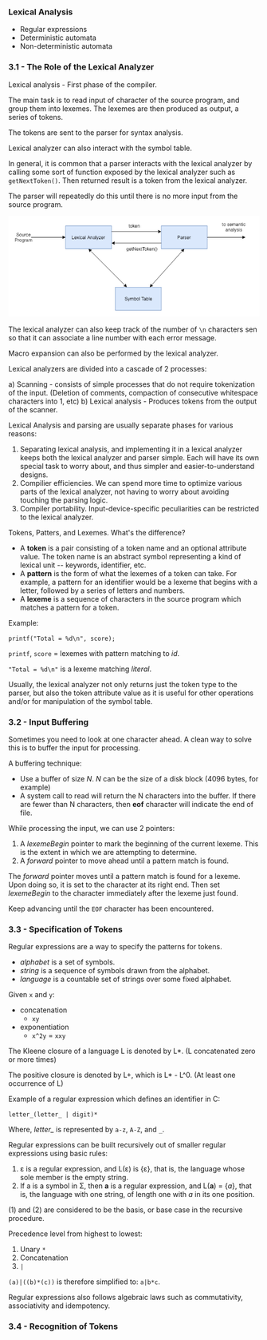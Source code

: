 ### Lexical Analysis

* Regular expressions
* Deterministic automata
* Non-deterministic automata

### 3.1 - The Role of the Lexical Analyzer

Lexical analysis - First phase of the compiler.

The main task is to read input of character of the source program, and group them into lexemes. The lexemes are then produced as output, a series of tokens. 

The tokens are sent to the parser for syntax analysis.

Lexical analyzer can also interact with the symbol table. 

In general, it is common that a parser interacts with the lexical analyzer by calling some sort of function exposed by the lexical analyzer such as `getNextToken()`. Then returned result is a token from the lexical analyzer.

The parser will repeatedly do this until there is no more input from the source program.

![Interactions between lexical analyzer and parser](assets/lexical-analyzer-and-parser-interaction.png)

The lexical analyzer can also keep track of the number of `\n` characters sen so that it can associate a line number with each error message. 

Macro expansion can also be performed by the lexical analyzer. 

Lexical analyzers are divided into a cascade of 2 processes:

a) Scanning - consists of simple processes that do not require tokenization of the input. (Deletion of comments, compaction of consecutive whitespace characters into 1, etc)
b) Lexical analysis - Produces tokens from the output of the scanner.

Lexical Analysis and parsing are usually separate phases for various reasons:

1. Separating lexical analysis, and implementing it in a lexical analyzer keeps both the lexical analyzer and parser simple. Each will have its own special task to worry about, and thus simpler and easier-to-understand designs.
2. Compilier efficiencies. We can spend more time to optimize various parts of the lexical analyzer, not having to worry about avoiding touching the parsing logic.
3. Compiler portability. Input-device-specific peculiarities can be restricted to the lexical analyzer.

Tokens, Patters, and Lexemes. What's the difference?

* A **token** is a pair consisting of a token name and an optional attribute value. The token name is an abstract symbol representing a kind of lexical unit -- keywords, identifier, etc.
* A **pattern** is the form of what the lexemes of a token can take. For example, a pattern for an identifier would be a lexeme that begins with a letter, followed by a series of letters and numbers.
* A **lexeme** is a sequence of characters in the source program which matches a pattern for a token. 

Example:

```
printf("Total = %d\n", score);
```

`printf`, `score` = lexemes with pattern matching to *id*.

`"Total = %d\n"` is a lexeme matching *literal*.

Usually, the lexical analyzer not only returns just the token type to the parser, but also the token attribute value as it is useful for other operations and/or for manipulation of the symbol table.

### 3.2 - Input Buffering

Sometimes you need to look at one character ahead. A clean way to solve this is to buffer the input for processing.

A buffering technique:

* Use a buffer of size *N*. *N* can be the size of a disk block (4096 bytes, for example)
* A system call to read will return the N characters into the buffer. If there are fewer than N characters, then **eof** character will indicate the end of file.

While processing the input, we can use 2 pointers:

1. A *lexemeBegin* pointer to mark the beginning of the current lexeme. This is the extent in which we are attempting to determine.
2. A *forward* pointer to move ahead until a pattern match is found. 

The *forward* pointer moves until a pattern match is found for a lexeme. Upon doing so, it is set to the character at its right end. Then set *lexemeBegin* to the character immediately after the lexeme just found.

Keep advancing until the `EOF` character has been encountered. 

### 3.3 - Specification of Tokens

Regular expressions are a way to specify the patterns for tokens.

* *alphabet* is a set of symbols.
* *string* is a sequence of symbols drawn from the alphabet.
* *language* is a countable set of strings over some fixed alphabet. 

Given `x` and `y`:

* concatenation
    * `xy`
* exponentiation
    * `x^2y` = `xxy`

The Kleene closure of a language L is denoted by L*. (L concatenated zero or more times)

The positive closure is denoted by L+, which is L* - L^0. (At least one occurrence of L)

Example of a regular expression which defines an identifier in C:

```
letter_(letter_ | digit)*
```

Where, *letter_* is represented by `a-z`, `A-Z`, and `_`.

Regular expressions can be built recursively out of smaller regular expressions using basic rules:

1. ε is a regular expression, and L(ε) is {ε}, that is, the language whose sole member is the empty string.
2. If a is a symbol in Σ, then **a** is a regular expression, and L(**a**) = {*a*}, that is, the language with one string, of length one with *a* in its one position.

(1) and (2) are considered to be the basis, or base case in the recursive procedure. 

Precedence level from highest to lowest:

1. Unary `*`
2. Concatenation
3. `|`

`(a)|((b)*(c))` is therefore simplified to: `a|b*c`.

Regular expressions also follows algebraic laws such as commutativity, associativity and idempotency.

### 3.4 - Recognition of Tokens

